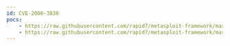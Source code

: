 ```yaml
---
id: CVE-2006-3838
pocs:
    - https://raw.githubusercontent.com/rapid7/metasploit-framework/master/modules/exploits/windows/misc/eiqnetworks_esa.rb
    - https://raw.githubusercontent.com/rapid7/metasploit-framework/master/modules/exploits/windows/misc/eiqnetworks_esa_topology.rb
---
```

